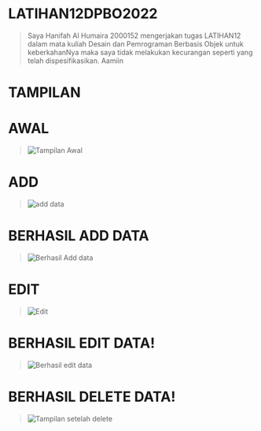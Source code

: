 # LATIHAN12DPBO2022
> Saya Hanifah Al Humaira 2000152 mengerjakan tugas LATIHAN12 dalam mata kuliah Desain dan Pemrograman Berbasis Objek untuk keberkahanNya maka saya tidak melakukan kecurangan seperti yang telah dispesifikasikan. Aamiin

# TAMPILAN

# AWAL 
>![Tampilan Awal](https://user-images.githubusercontent.com/94789593/170833133-9f68963c-8665-45ac-98fc-761e3b1f6d2d.png)

# ADD
>![add data](https://user-images.githubusercontent.com/94789593/170833374-9e8f4d62-0f20-40f5-83c4-bde6343dfef3.png)


# BERHASIL ADD DATA
>![Berhasil Add data](https://user-images.githubusercontent.com/94789593/170833169-64046002-6a52-4bb4-b546-075d0c86a361.png)

# EDIT 
>![Edit](https://user-images.githubusercontent.com/94789593/170833604-d5d634ff-e21a-45ec-b58e-3fa49bf6b323.png)


# BERHASIL EDIT DATA!
>![Berhasil edit data](https://user-images.githubusercontent.com/94789593/170833301-9c34c878-0c89-46cc-b443-da20c48f72e2.png)

# BERHASIL DELETE DATA!
>![Tampilan setelah delete](https://user-images.githubusercontent.com/94789593/170833310-a955b5cd-39d6-4d88-b20e-31f1102cc611.png)
